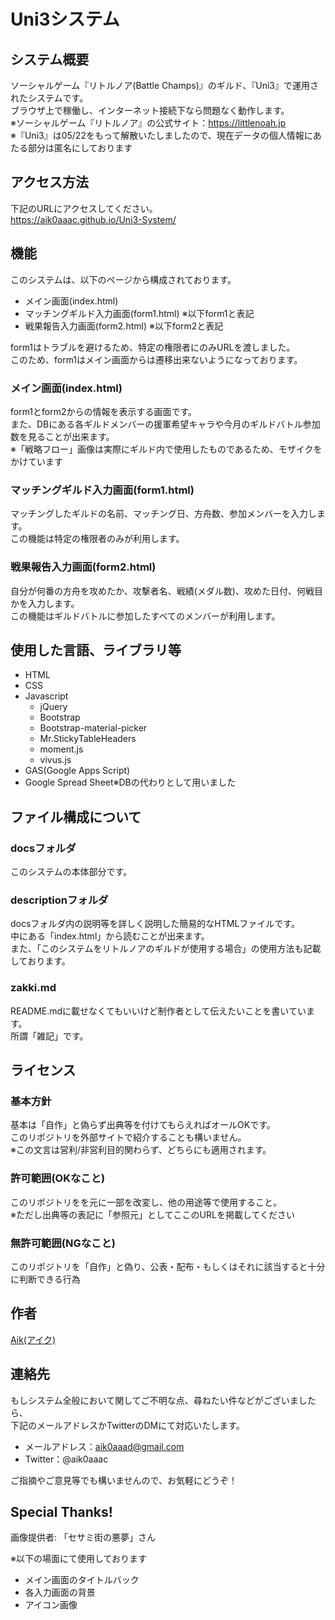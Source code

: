 # Uni3システム

## システム概要
ソーシャルゲーム『リトルノア(Battle Champs)』のギルド、『Uni3』で運用されたシステムです。  
ブラウザ上で稼働し、インターネット接続下なら問題なく動作します。  
※ソーシャルゲーム『リトルノア』の公式サイト：https://littlenoah.jp  
※『Uni3』は05/22をもって解散いたしましたので、現在データの個人情報にあたる部分は匿名にしております  

## アクセス方法
下記のURLにアクセスしてください。  
https://aik0aaac.github.io/Uni3-System/

## 機能
このシステムは、以下のページから構成されております。
 - メイン画面(index.html)
 - マッチングギルド入力画面(form1.html) ※以下form1と表記
 - 戦果報告入力画面(form2.html) ※以下form2と表記
 
form1はトラブルを避けるため、特定の権限者にのみURLを渡しました。  
このため、form1はメイン画面からは遷移出来ないようになっております。

### メイン画面(index.html)  
form1とform2からの情報を表示する画面です。  
また、DBにある各ギルドメンバーの援軍希望キャラや今月のギルドバトル参加数を見ることが出来ます。  
※「戦略フロー」画像は実際にギルド内で使用したものであるため、モザイクをかけています

### マッチングギルド入力画面(form1.html)  
マッチングしたギルドの名前、マッチング日、方舟数、参加メンバーを入力します。  
この機能は特定の権限者のみが利用します。   

### 戦果報告入力画面(form2.html) 
自分が何番の方舟を攻めたか、攻撃者名、戦績(メダル数)、攻めた日付、何戦目かを入力します。    
この機能はギルドバトルに参加したすべてのメンバーが利用します。   

## 使用した言語、ライブラリ等
- HTML  
- CSS  
- Javascript  
  - jQuery  
  - Bootstrap  
  - Bootstrap-material-picker  
  - Mr.StickyTableHeaders  
  - moment.js
  - vivus.js
- GAS(Google Apps Script)
- Google Spread Sheet※DBの代わりとして用いました  

## ファイル構成について
### docsフォルダ
このシステムの本体部分です。

### descriptionフォルダ
docsフォルダ内の説明等を詳しく説明した簡易的なHTMLファイルです。  
中にある「index.html」から読むことが出来ます。  
また、「このシステムをリトルノアのギルドが使用する場合」の使用方法も記載しております。  

### zakki.md
README.mdに載せなくてもいいけど制作者として伝えたいことを書いています。  
所謂「雑記」です。

## ライセンス
### 基本方針
基本は「自作」と偽らず出典等を付けてもらえればオールOKです。  
このリポジトリを外部サイトで紹介することも構いません。  
※この文言は営利/非営利目的関わらず、どちらにも適用されます。  

### 許可範囲(OKなこと)
このリポジトリをを元に一部を改変し、他の用途等で使用すること。  
※ただし出典等の表記に「参照元」としてここのURLを掲載してください  

### 無許可範囲(NGなこと)
このリポジトリを「自作」と偽り、公表・配布・もしくはそれに該当すると十分に判断できる行為  

## 作者
[Aik(アイク)](https://github.com/aik0aaac)  

## 連絡先
もしシステム全般において関してご不明な点、尋ねたい件などがございましたら、  
下記のメールアドレスかTwitterのDMにて対応いたします。  
- メールアドレス：aik0aaad@gmail.com
- Twitter：@aik0aaac

ご指摘やご意見等でも構いませんので、お気軽にどうぞ！ 

## Special Thanks!
画像提供者: 「セサミ街の悪夢」さん  

※以下の場面にて使用しております
 - メイン画面のタイトルバック
 - 各入力画面の背景
 - アイコン画像
